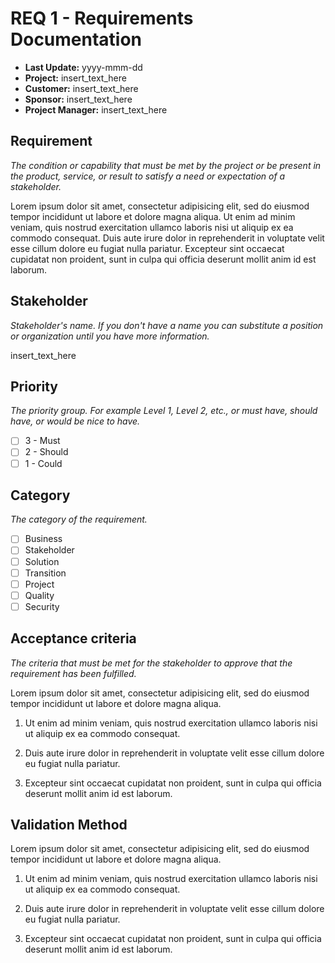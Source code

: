 # REQ 1 - Requirements Documentation

- **Last Update:** yyyy-mmm-dd
- **Project:** insert_text_here
- **Customer:** insert_text_here
- **Sponsor:** insert_text_here
- **Project Manager:** insert_text_here

## Requirement

_The condition or capability that must be met by the project or be present in the product, service, or result to satisfy a need or expectation of a stakeholder._

Lorem ipsum dolor sit amet, consectetur adipisicing elit, sed do eiusmod tempor incididunt ut labore et dolore magna aliqua. Ut enim ad minim veniam, quis nostrud exercitation ullamco laboris nisi ut aliquip ex ea commodo consequat. Duis aute irure dolor in reprehenderit in voluptate velit esse cillum dolore eu fugiat nulla pariatur. Excepteur sint occaecat cupidatat non proident, sunt in culpa qui officia deserunt mollit anim id est laborum.

## Stakeholder

_Stakeholder's name. If you don't have a name you can substitute a position or organization until you have more information._

insert_text_here

## Priority

_The priority group. For example Level 1, Level 2, etc., or must have, should have, or would be nice to have._

- [ ] 3 - Must
- [ ] 2 - Should
- [ ] 1 - Could

## Category

_The category of the requirement._

- [ ] Business
- [ ] Stakeholder
- [ ] Solution
- [ ] Transition
- [ ] Project
- [ ] Quality
- [ ] Security

## Acceptance criteria

_The criteria that must be met for the stakeholder to approve that the requirement has been fulfilled._

Lorem ipsum dolor sit amet, consectetur adipisicing elit, sed do eiusmod tempor incididunt ut labore et dolore magna aliqua.

1. Ut enim ad minim veniam, quis nostrud exercitation ullamco laboris nisi ut aliquip ex ea commodo consequat.

2. Duis aute irure dolor in reprehenderit in voluptate velit esse cillum dolore eu fugiat nulla pariatur.

3. Excepteur sint occaecat cupidatat non proident, sunt in culpa qui officia deserunt mollit anim id est laborum.

## Validation Method

Lorem ipsum dolor sit amet, consectetur adipisicing elit, sed do eiusmod tempor incididunt ut labore et dolore magna aliqua.

1. Ut enim ad minim veniam, quis nostrud exercitation ullamco laboris nisi ut aliquip ex ea commodo consequat.

2. Duis aute irure dolor in reprehenderit in voluptate velit esse cillum dolore eu fugiat nulla pariatur.

3. Excepteur sint occaecat cupidatat non proident, sunt in culpa qui officia deserunt mollit anim id est laborum.
